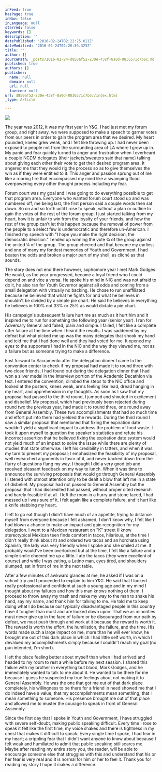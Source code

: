 ```yaml
---
inFeed: true
hasPage: true
inNav: false
inLanguage: null
starred: false
keywords: []
description: ''
datePublished: '2016-02-24T02:22:25.021Z'
dateModified: '2016-02-24T02:20:39.325Z'
title: ''
author: []
sourcePath: _posts/2016-02-24-d850af52-230e-438f-8a0d-0836571c7b6c.md
published: true
authors: []
publisher:
  name: null
  domain: null
  url: null
  favicon: null
url: d850af52-230e-438f-8a0d-0836571c7b6c/index.html
_type: Article

---
```

![](https://s3-us-west-2.amazonaws.com/the-grid-img/p/27ec92f0d4d0c72ed1a38bdd497000c91979dca5.jpg)

​The year was 2012, it was my first year in Y&G, I had just met my forum group, and right away, we were supposed to make a speech to garner votes from our peers in order to gain the program area that we desired. My heart pounded, knees grew weak, and I felt like throwing up. I had never been exposed to people not from the surrounding area of LA where I grew up in. My panic and fear quickly turned to anger and frustration when I overheard a couple NCDM delegates (their jackets/sweaters said that name) talking about giving each other their vote to get their desired program area. It angered me that they would rig the process so as to give themselves the win as if they were entitled to it. This anger and passion sprung out of me like a roaring fire that encompassed my mind like a swamping flood overpowering every other thought process including my fear. 

Forum court was my goal and I was going to do everything possible to get that program area. Everyone who wanted forum court stood up and was numbered off, me being last, the first person said a couple words then sat down. So on and so forth until I rose to speak, without a plan or outline to gain the votes of the rest of the forum group. I just started talking from my heart, how it is unfair to win from the loyalty of your friends, and how the rest of the group can't let this happen because the removal of power from the people to a select few is undemocratic and therefore un-American. I finished my speech with "I hope you make the right decision, the democratic decision." I ended up winning the vote ¾ of the group against the united ¼ of the group. The group cheered and that became my earliest and one of many my fondest memories of Youth and Government. I had beaten the odds and broken a major part of my shell, as cliché as that sounds. 

The story does not end there however, sophomore year I met Mark Godges. He would, as the year progressed, become a loyal friend who I could depend on and vice a versa. He spoke his mind in NIC and was not afraid to do it, he also ran for Youth Governor against all odds and coming from a small delegation with virtually no backing. He chose to run unaffiliated because he believed that what he fights for and what he believes in shouldn't be divided by a simple pie chart. He said he believes in everything he believes in 100% not 33% or 25% as would dictate a pie chart. 

His campaign's subsequent failure hurt me as much as it hurt him and it inspired me to run for something the following year (senior year). I ran for Adversary General and failed, plain and simple. I failed, I felt like a complete utter failure at the time when I heard the results. I was saddened by my defeat but what picked me up was the many delegates that shook my hand and told me that I had done well and they had voted for me. It opened my eyes to the supporters I had in the NIC and the way they viewed me, not as a failure but as someone trying to make a difference. 

Fast forward to Sacramento after the delegation dinner I came to the convention center to check if my proposal had made it to round three with two close friends. I had found out during the delegation dinner that I had won a silver medal in the Interview portion of the Academic Decathlon via text. I entered the convention, climbed the steps to the NIC office and looked at the posters, knees weak, arms feeling like lead, dread hanging in my heart, and apprehension in my thoughts. As soon as I saw that my proposal had passed to the third round, I jumped and shouted in excitement and disbelief. My proposal, which had previously been rejected during round two the previous year, had made it to round three, one round away from General Assembly. These two accomplishments that had so much time and effort put into them had yielded the rewards. During the third round I saw a similar proposal that mentioned that fixing the expiration date wouldn't yield a significant impact to address the problem of food waste. I took it upon myself to question the speaker's statistics and refute his incorrect assertion that he believed fixing the expiration date system would not yield much of an impact to solve the issue while there are plenty of studies that state otherwise. I left his credibility in tatters, and when it was my turn to present my proposal; I emphasized the feasibility of my proposal, well researched arguments in favor of it, and never backed down from the flurry of questions flung my way. I thought I did a very good job and received pleasant feedback on my way to lunch. When it was time to announce the surviving proposals that would go through General Assembly I listened with utmost attention only to be dealt a blow that left me in a state of disbelief. My proposal had not passed to General Assembly but the proposal that I had discredited had passed, without proper cited research and barely feasible if at all. I left the room in a hurry and stone faced, I had messed up I was sure of it, I felt again like a complete failure, and it hurt like a knife stabbing my heart. 

I left to go eat though I didn't have much of an appetite, trying to distance myself from everyone because I felt ashamed, I don't know why, I felt like I had blown a chance to make an impact and gain recognition for my delegation. I went to a Mexican restaurant on "K" street (I know stereotypical Mexican teen finds comfort in tacos, hilarious, at the time I didn't really think about it) and ordered two tacos and an horchata using Spanish, the lady was very friendly when I spoke and she smiled at me. It probably would've been overlooked but at the time, I felt like a failure and a simple smile cheered me up a little. I ate the tacos (they were excellent of course) and while I was eating, a Latino man, eyes tired, and shoulders slumped, sat in front of me in the next table. 

After a few minutes of awkward glances at me, he asked if I was on a school trip and I proceeded to explain to him Y&G. He said that I looked really professional and confident at such a young age and in my mind I thought about my failures and how this man knows nothing of them. I proceed to throw away my trash and make my way to the man to shake his hand, say my name, and thank him for talking to me. He told me to keep doing what I do because our typically disadvantaged people in this country have it tougher than most and are looked down upon. That we as minorities must never give up in the face of failure or be discouraged from our path by defeat, we must push through and work at it because the reward is worth it. The reward is worth the effort, the humiliation, the failure, and the time. His words made such a large impact on me, more than he will ever know, he brought me out of this dark place in which I had little self worth, in which I devalued my accomplishments simply because I couldn't reach my goal (no pun intended, I'm short). 

I left the place feeling better about myself than when I had arrived and headed to my room to rest a while before my next session. I shared this failure with my brother in everything but blood, Mark Godges, and he immediately wanted to talk to me about it. He wanted to be there for me because I guess he suspected my true feelings about not making it to General Assembly. He was the one that got me out of that dark place completely, his willingness to be there for a friend in need showed me that I do indeed have a value, that my accomplishments mean something, that I mean something to someone. His presence brought me out of that place and allowed me to muster the courage to speak in front of General Assembly. 

Since the first day that I spoke in Youth and Government, I have struggled with severe self-doubt, making public speaking difficult. Every time I rose to speak it felt like the first time, my voice shakes and there is tightness in my chest that makes it difficult to speak. Every single time I spoke, I had fear in my heart; a crippling fear that I didn't want anyone to know about because I felt weak and humiliated to admit that public speaking still scares me. Maybe after reading my entire story you, the reader, will be able to encourage someone else that struggles with this and understand that his or her fear is very real and it is normal for him or her to feel it. Thank you for reading my story I hope it makes a difference.